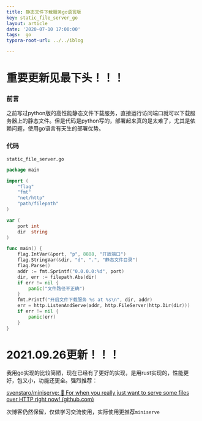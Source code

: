 ```yaml
---
title: 静态文件下载服务go语言版
key: static_file_server_go
layout: article
date: '2020-07-10 17:00:00'
tags:  go
typora-root-url: ../../iblog

---
```


# 重要更新见最下头！！！

### 前言

之前写过python版的高性能静态文件下载服务，直接运行访问端口就可以下载服务器上的静态文件。但是代码是python写的，部署起来真的是太难了，尤其是依赖问题，使用go语言有天生的部署优势。

### 代码

<code>static_file_server.go</code>

```go
package main

import (
	"flag"
	"fmt"
	"net/http"
	"path/filepath"
)

var (
	port int
	dir  string
)

func main() {
	flag.IntVar(&port, "p", 8888, "开放端口")
	flag.StringVar(&dir, "d", ".", "静态文件目录")
	flag.Parse()
	addr := fmt.Sprintf("0.0.0.0:%d", port)
	dir, err := filepath.Abs(dir)
	if err != nil {
		panic("文件路径不正确")
	}
	fmt.Printf("开启文件下载服务 %s at %s\n", dir, addr)
	err = http.ListenAndServe(addr, http.FileServer(http.Dir(dir)))
	if err != nil {
		panic(err)
	}
}

```

# 2021.09.26更新！！！

我用go实现的比较简陋，现在已经有了更好的实现，是用rust实现的，性能更好，包又小，功能还更全。强烈推荐：

[svenstaro/miniserve: 🌟 For when you really just want to serve some files over HTTP right now! (github.com)](https://github.com/svenstaro/miniserve)

次博客仍然保留，仅做学习交流使用，实际使用更推荐`miniserve`
